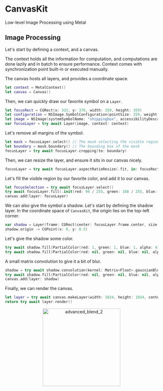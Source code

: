 # CanvasKit

Low-level Image Processing using Metal

## Image Processing

Let's start by defining a context, and a canvas.

The context holds all the information for computation, and computations are done lazily and in batch to ensure performance. Context comes with synchronization point built-in or executed manually.

The canvas hosts all layers, and provides a coordinate space.

```swift
let context = MetalContext()
let canvas = Canvas()
```

Then, we can quickly draw our favorite symbol on a `Layer`.

```swift
let focusRect = CGRect(x: 333, y: 376, width: 359, height: 359)
let configuration = NSImage.SymbolConfiguration(pointSize: 359, weight: .regular, scale: .large)
let image = NSImage(systemSymbolName: "shippingbox", accessibilityDescription: nil)!.withSymbolConfiguration(configuration)!.cgImage!
var focusLayer = try await Layer(image, context: context)
```

Let's remove all margins of the symbol.

```swift
let mask = focusLayer.select() // The mask selecting the visible region of `focusLayer`
let boundary = mask.boundary() // The bounding box of the mask
focusLayer = try await focusLayer.cropping(to: boundary)
```

Then, we can resize the layer, and ensure it sits in our canvas nicely.

```swift
focusLayer = try await focusLayer.aspectRatioResize(.fit, in: focusRect)
```

Let's fill the visible region by our favorite color, and add it to our canvas.

``` swift
let focusSelection = try await focusLayer.select()
try await focusLayer.fill(.init(red: 94 / 255, green: 168 / 255, blue: 224 / 255, alpha: 1), selection: focusSelection)
canvas.add(layer: focusLayer)
```

We can also give the symbol a shadow. Let's start by defining the shadow layer. In the coordinate space of `CanvasKit`, the origin lies on the top-left corner.

```swift
var shadow = Layer(frame: CGRect(center: focusLayer.frame.center, size: CGSize(width: 400, height: 400)), context: context)
shadow.origin -= CGPoint(x: 0, y: 0.5)
```

Let's give the shadow some color.

```swift
try await shadow.fill(PartialColor(red: 1, green: 1, blue: 1, alpha: 43 / 255))
try await shadow.fill(PartialColor(red: nil, green: nil, blue: nil, alpha: 0), selection: focusSelection.expanding(to: CGRect(center: focusSelection.size.center, size: shadow.size)).invert())
```

A small matrix convolution to give it a bit of blur.

```swift
shadow = try await shadow.convolution(kernel: Matrix<Float>.gaussianBlurKernel(size: 27, distribution: 21), components: .alpha)
try await shadow.fill(PartialColor(red: nil, green: nil, blue: nil, alpha: 0), selection: focusSelection.expanding(to: CGRect(center: focusSelection.size.center, size: CGSize(width: 400, height: 400))))
canvas.add(layer: shadow)
```

Finally, we can render the canvas.

```swift
let layer = try await canvas.makeLayer(width: 1024, height: 1024, context: context)
return try await layer.render()
```
<p align="center">
  <img width="256" height="256" alt="advanced_blend_2" src="https://github.com/user-attachments/assets/15d6b886-fcc7-41d2-b5e6-521909a04f13"/>
</p>

